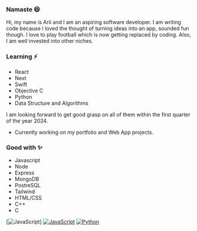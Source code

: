 ### Namaste 😄

<!--
**slama-pakhrin/slama-pakhrin** is a ✨ _special_ ✨ repository because its `README.md` (this file) appears on your GitHub profile.

Here are some ideas to get you started:

- 🔭 I’m currently working on ...
- 🌱 I’m currently learning ...
- 👯 I’m looking to collaborate on ...
- 🤔 I’m looking for help with ...
- 💬 Ask me about ...
- 📫 How to reach me: ...
- 😄 Pronouns: ...
- ⚡ Fun fact: ...
-->
Hi, my name is Arii and I am an aspiring software developer. I am writing code because I loved the thought of turning ideas into an app, sounded fun though.
I love to play football which is now getting replaced by coding. Also, I am well invested into other niches.

### Learning ⚡

- React
- Next
- Swift
- Objective C
- Python
- Data Structure and Algorithms
  
I am looking forward to get good grasp on all of them within the first quarter of the year 2024.
* Currently working on my portfolio and Web App projects.

### Good with ✨

- Javascript
- Node
- Express
- MongoDB
- PostreSQL
- Tailwind
- HTML/CSS
- C++
- C

[![JavaScript](https://developer.mozilla.org/en-US/docs/Web/JavaScript)]
[![JavaScript](https://img.shields.io/badge/JavaScript-yellow.svg)](https://javascript.com)
[![Python](https://img.shields.io/badge/Python-blue.svg)](https://python.org)
